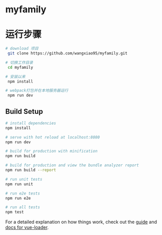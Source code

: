 # myfamily

# 运行步骤

``` bash
# download 项目
 git clone https://github.com/wangxiao95/myfamily.git

# 切换工作目录
 cd myfamily

# 安装以来
 npm install

# webpack打包并在本地服务器运行
 npm run dev
```


## Build Setup

``` bash
# install dependencies
npm install

# serve with hot reload at localhost:8080
npm run dev

# build for production with minification
npm run build

# build for production and view the bundle analyzer report
npm run build --report

# run unit tests
npm run unit

# run e2e tests
npm run e2e

# run all tests
npm test
```

For a detailed explanation on how things work, check out the [guide](http://vuejs-templates.github.io/webpack/) and [docs for vue-loader](http://vuejs.github.io/vue-loader).
